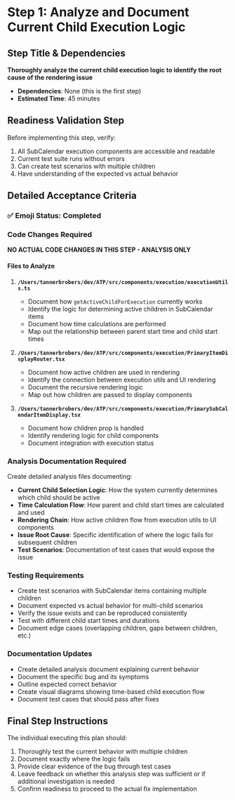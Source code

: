 # Step 1: Analyze and Document Current Child Execution Logic

## Step Title & Dependencies
**Thoroughly analyze the current child execution logic to identify the root cause of the rendering issue**
- **Dependencies**: None (this is the first step)
- **Estimated Time**: 45 minutes

## Readiness Validation Step
Before implementing this step, verify:
1. All SubCalendar execution components are accessible and readable
2. Current test suite runs without errors
3. Can create test scenarios with multiple children
4. Have understanding of the expected vs actual behavior

## Detailed Acceptance Criteria

### ✅ Emoji Status: Completed

### Code Changes Required
**NO ACTUAL CODE CHANGES IN THIS STEP - ANALYSIS ONLY**

#### Files to Analyze
1. **`/Users/tannerbrobers/dev/ATP/src/components/execution/executionUtils.ts`**
   - Document how `getActiveChildForExecution` currently works
   - Identify the logic for determining active children in SubCalendar items
   - Document how time calculations are performed
   - Map out the relationship between parent start time and child start times

2. **`/Users/tannerbrobers/dev/ATP/src/components/execution/PrimaryItemDisplayRouter.tsx`**
   - Document how active children are used in rendering
   - Identify the connection between execution utils and UI rendering
   - Document the recursive rendering logic
   - Map out how children are passed to display components

3. **`/Users/tannerbrobers/dev/ATP/src/components/execution/PrimarySubCalendarItemDisplay.tsx`**
   - Document how children prop is handled
   - Identify rendering logic for child components
   - Document integration with execution status

### Analysis Documentation Required
Create detailed analysis files documenting:
- **Current Child Selection Logic**: How the system currently determines which child should be active
- **Time Calculation Flow**: How parent and child start times are calculated and used
- **Rendering Chain**: How active children flow from execution utils to UI components
- **Issue Root Cause**: Specific identification of where the logic fails for subsequent children
- **Test Scenarios**: Documentation of test cases that would expose the issue

### Testing Requirements
- Create test scenarios with SubCalendar items containing multiple children
- Document expected vs actual behavior for multi-child scenarios
- Verify the issue exists and can be reproduced consistently
- Test with different child start times and durations
- Document edge cases (overlapping children, gaps between children, etc.)

### Documentation Updates
- Create detailed analysis document explaining current behavior
- Document the specific bug and its symptoms
- Outline expected correct behavior
- Create visual diagrams showing time-based child execution flow
- Document test cases that should pass after fixes

## Final Step Instructions
The individual executing this plan should:
1. Thoroughly test the current behavior with multiple children
2. Document exactly where the logic fails
3. Provide clear evidence of the bug through test cases
4. Leave feedback on whether this analysis step was sufficient or if additional investigation is needed
5. Confirm readiness to proceed to the actual fix implementation
